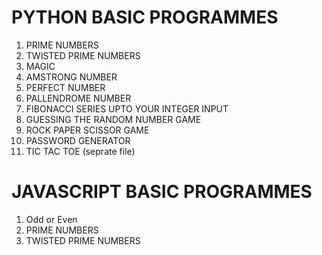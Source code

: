 # PYTHON BASIC PROGRAMMES

1. PRIME NUMBERS
2. TWISTED PRIME NUMBERS
3. MAGIC
4. AMSTRONG NUMBER
5. PERFECT NUMBER
6. PALLENDROME NUMBER
7. FIBONACCI SERIES UPTO YOUR INTEGER INPUT
8. GUESSING THE RANDOM NUMBER GAME
9. ROCK PAPER SCISSOR GAME
10. PASSWORD GENERATOR
11. TIC TAC TOE (seprate file)

# JAVASCRIPT BASIC PROGRAMMES

1. Odd or Even
2. PRIME NUMBERS
3. TWISTED PRIME NUMBERS

